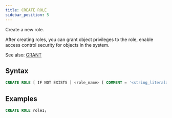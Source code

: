 ```yaml
---
title: CREATE ROLE
sidebar_position: 5
---
```


Create a new role.

After creating roles, you can grant object privileges to the role, enable access control security for objects in the system.

See also: [GRANT](10-grant.md)

## Syntax

```sql
CREATE ROLE [ IF NOT EXISTS ] <role_name> [ COMMENT = '<string_literal>' ]
```
## Examples

```sql
CREATE ROLE role1;
```